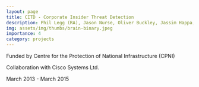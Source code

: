 ```yaml
---
layout: page
title: CITD - Corporate Insider Threat Detection
description: Phil Legg (RA), Jason Nurse, Oliver Buckley, Jassim Happa, Ioannis Agrafiotis, Michael Goldsmith, Sadie Creese
img: assets/img/thumbs/brain-binary.jpeg
importance: 4
category: projects
---
```


Funded by Centre for the Protection of National Infrastructure (CPNI)

Collaboration with Cisco Systems Ltd.

March 2013 - March 2015